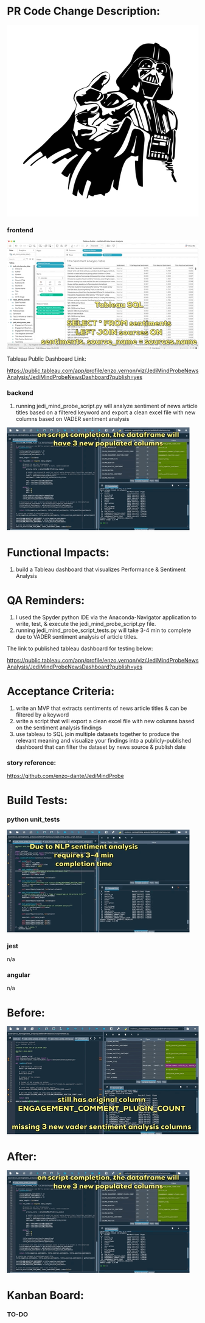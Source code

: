 # PR Code Change Description:

![vaderLogo](resources/vader-logo.svg)

### frontend

![tableauDashboard](resources/tableau_dashboard_jedi_mind_probe.gif)

Tableau Public Dashboard Link:

https://public.tableau.com/app/profile/enzo.vernon/viz/JediMindProbeNewsAnalysis/JediMindProbeNewsDashboard?publish=yes

### backend
1. running jedi_mind_probe_script.py will analyze sentiment of news article titles based on a filtered keyword and export a clean excel file with new columns based on VADER sentiment analysis

![appRunAfter](resources/jedi_mind_probe_script.gif)

# Functional Impacts:
1. build a Tableau dashboard that visualizes Performance & Sentiment Analysis

# QA Reminders:
1. I used the Spyder python IDE via the Anaconda-Navigator application to write, test, & execute the jedi_mind_probe_script.py file.
2. running jedi_mind_probe_script_tests.py will take 3-4 min to complete due to VADER sentiment analysis of article titles.

The link to published tableau dashboard for testing below:

https://public.tableau.com/app/profile/enzo.vernon/viz/JediMindProbeNewsAnalysis/JediMindProbeNewsDashboard?publish=yes

# Acceptance Criteria:
1. write an MVP that extracts sentiments of news article titles & can be filtered by a keyword
2. write a script that will export a clean excel file with new columns based on the sentiment analysis findings
3. use tableau to SQL join multiple datasets together to produce the relevant meaning and visualize your findings into a publicly-published dashboard that can filter the dataset by news source & publish date

### story reference:
https://github.com/enzo-dante/JediMindProbe

# Build Tests:

### python unit_tests
![testRun](resources/jedi_mind_probe_tests.gif)
### jest
n/a

### angular
n/a

# Before:
![appRunBefore](resources/jedi_mind_probe_script_before.gif)

# After:
![appRunAfter](resources/jedi_mind_probe_script.gif)

# Kanban Board:

### TO-DO